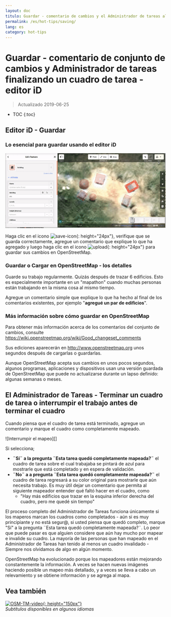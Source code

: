 ```yaml
---
layout: doc
titulo: Guardar - comentario de cambios y el Administrador de tareas al terminar un cuadro de tarea- ID del editor
permalink: /es/hot-tips/saving/
lang: es
category: hot-tips
---
```


Guardar - comentario de conjunto de cambios y Administrador de tareas finalizando un cuadro de tarea - editor iD
============

> Actualizado 2019-06-25

- TOC
{:toc}

Editor iD - Guardar
------------------

### Lo esencial para guardar usando el editor iD ###

![saving OSM][]


Haga clic en el icono ![save-icon]{: height="24px"}, verifique que se guarda correctamente, agregue un comentario que explique lo que ha agregado y luego haga clic en el icono ![upload]{: height="24px"}  para guardar sus cambios en OpenStreetMap.  

### Guardar o Cargar en OpenStreetMap - los detalles ###

Guarde su trabajo regularmente. Quizás después de trazar 6 edificios. Esto es especialmente importante en un "mapathon" cuando muchas personas están trabajando en la misma cosa al mismo tiempo.  

Agregue un comentario simple que explique lo que ha hecho al final de los comentarios existentes, por ejemplo "**agregué un par de edificios**".  

### Más información sobre cómo guardar en OpenStreetMap ###

Para obtener más información acerca de los comentarios del conjunto de cambios, consulte <https://wiki.openstreetmap.org/wiki/Good_changeset_comments>  

Sus ediciones aparecerán en <http://www.openstreetmap.org> unos segundos después de cargarlas o guardarlas.  

Aunque OpenStreetMap acepta sus cambios en unos pocos segundos, algunos programas, aplicaciones y dispositivos usan una versión guardada de OpenStreetMap que puede no actualizarse durante un lapso definido: algunas semanas o meses.  

El Administrador de Tareas - Terminar un cuadro de tarea o interrumpir el trabajo antes de terminar el cuadro  
-------------------------------------------------------------------

Cuando piensa que el cuadro de tarea está terminado, agregue un comentario y marque el cuadro como completamente mapeado.

![Interrumpir el mapeo][]  

Si selecciona;

- **¨Sí¨ a la pregunta ¨Esta tarea quedó completamente mapeada?¨** el cuadro de tarea sobre el cual trabajaba se pintará de azul para mostrarle que está completado y en espera de validación.  
- **¨No¨ a a pregunta ¨Esta tarea quedó completamente mapeada?¨** el cuadro de tarea regresará a su color original para mostrarle que aún necesita trabajo. Es muy útil dejar un comentario que permita al siguiente mapeador entender qué faltó hacer en el cuadro, como   
    - "Hay más edificios que trazar en la esquina inferior derecha del cuadro, pero me quedé sin tiempo"  

El proceso completo del Administrador de Tareas funciona únicamente si los maperos marcan los cuadros como completados - aún si es muy principiante y no está segur@, si usted piensa que quedó completo, marque "Sí" a la pregunta ¨Esta tarea quedó completamente mapeada?¨. Lo peor que puede pasar es que alguien considere que aún hay mucho por mapear e invalide su cuadro. La mayoría de las personas que han mapeado en el Administrador de Tareas han tenido al menos un cuadro invalidado - Siempre nos olvidamos de algo en algún momento.  

OpenStreetMap ha evolucionado porque los mapeadores están mejorando constantemente la información. A veces se hacen nuevas imágenes haciendo posible un mapeo más detallado, y a veces se lleva a cabo un relevamiento y se obtiene información y se agrega al mapa.   

Vea también  
---------

[![OSM-TM-video]{: height="150px"}](https://www.youtube.com/watch?v=_feTGQXLf_M&list=PLb9506_-6FMHZ3nwn9heri3xjQKrSq1hN&index=9 "Equipo Humanitario de OpenStreetMap - Vídeos Tutoriales del Tasking Manager" )  
*Subtítulos disponibles en algunos idiomas*  



[saving OSM]:/images/hot-tips/saving.gif
[keymon]:/images/hot-tips/keymon.png
[Stop Mapping]:/images/hot-tips/20190625-TM-stop-mapping-800px.png
[id issues icon]: /images/hot-tips/id-issues.png
[warn when mapping]: /images/hot-tips/20190625-warn-when-mapping.png
[id issues]: /images/hot-tips/20190625-id-issues.png
[id issues everywhere]: /images/hot-tips/20190625-id-issues-everywhere.png
[save-icon]: /images/beginner/save-icon.png "Save icon"
[upload]: /images/beginner/upload.png "Upload"
[arrow-up]: /images/arrow-up.png
[OSM-TM-video]: /images/hot-tips/OSM-TM-video.png "Equipo Humanitario OpenStreetMap - Videos Tutoriales del Administrador de Tareas"